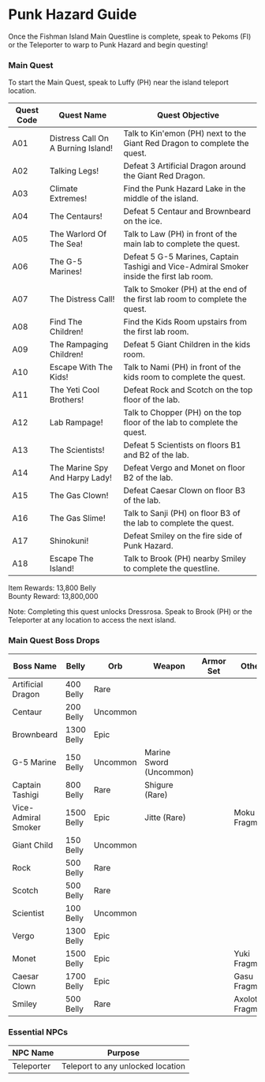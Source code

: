 # Punk Hazard Guide

Once the Fishman Island Main Questline is complete, speak to Pekoms (FI) or the Teleporter to warp to Punk Hazard and begin questing!

### Main Quest

To start the Main Quest, speak to Luffy (PH) near the island teleport location.

| Quest Code| Quest Name                        | Quest Objective|
|-----------|-----------                        |-----------|
| A01       | Distress Call On A Burning Island!|Talk to Kin'emon (PH) next to the Giant Red Dragon to complete the quest.|
| A02       | Talking Legs!                     |Defeat 3 Artificial Dragon around the Giant Red Dragon.|
| A03       | Climate Extremes!                 |Find the Punk Hazard Lake in the middle of the island.|
| A04       | The Centaurs!                     |Defeat 5 Centaur and Brownbeard on the ice.|
| A05       | The Warlord Of The Sea!           |Talk to Law (PH) in front of the main lab to complete the quest.|
| A06       | The G-5 Marines!                  |Defeat 5 G-5 Marines, Captain Tashigi and Vice-Admiral Smoker inside the first lab room.|
| A07       | The Distress Call!                |Talk to Smoker (PH) at the end of the first lab room to complete the quest.|
| A08       | Find The Children!                |Find the Kids Room upstairs from the first lab room.|
| A09       | The Rampaging Children!           |Defeat 5 Giant Children in the kids room.|
| A10       | Escape With The Kids!             |Talk to Nami (PH) in front of the kids room to complete the quest.|
| A11       | The Yeti Cool Brothers!           |Defeat Rock and Scotch on the top floor of the lab.|
| A12       | Lab Rampage!                      |Talk to Chopper (PH) on the top floor of the lab to complete the quest.|
| A13       | The Scientists!                   |Defeat 5 Scientists on floors B1 and B2 of the lab.|
| A14       | The Marine Spy And Harpy Lady!    |Defeat Vergo and Monet on floor B2 of the lab.|
| A15       | The Gas Clown!                    |Defeat Caesar Clown on floor B3 of the lab.|
| A16       | The Gas Slime!                    |Talk to Sanji (PH) on floor B3 of the lab to complete the quest.|
| A17       | Shinokuni!                        |Defeat Smiley on the fire side of Punk Hazard.|
| A18       | Escape The Island!                |Talk to Brook (PH) nearby Smiley to complete the questline.|


Item Rewards: 13,800 Belly<br>
Bounty Reward: 13,800,000

Note: Completing this quest unlocks Dressrosa. Speak to Brook (PH) or the Teleporter at any location to access the next island.

### Main Quest Boss Drops

| Boss Name            | Belly      | Orb      | Weapon                 | Armor Set | Other             |
|-----------           |----------- |----------|-----------             |-----------|-----------        |
| Artificial Dragon    | 400 Belly  | Rare     |                        |           |                   |
| Centaur              | 200 Belly  | Uncommon |                        |           |                   |
| Brownbeard           | 1300 Belly | Epic     |                        |           |                   |
| G-5 Marine           | 150 Belly  | Uncommon | Marine Sword (Uncommon)|           |                   |
| Captain Tashigi      | 800 Belly  | Rare     | Shigure (Rare)         |           |                   |
| Vice-Admiral Smoker  | 1500 Belly | Epic     | Jitte (Rare)           |           | Moku Fragment     |
| Giant Child          | 150 Belly  | Uncommon |                        |           |                   |
| Rock                 | 500 Belly  | Rare     |                        |           |                   |
| Scotch               | 500 Belly  | Rare     |                        |           |                   |
| Scientist            | 100 Belly  | Uncommon |                        |           |                   |
| Vergo                | 1300 Belly | Epic     |                        |           |                   |
| Monet                | 1500 Belly | Epic     |                        |           | Yuki Fragment     |
| Caesar Clown         | 1700 Belly | Epic     |                        |           | Gasu Fragment     |
| Smiley               | 500 Belly  | Rare     |                        |           | Axolotl Fragment  |

### Essential NPCs

| NPC Name         | Purpose                                    |
|-------------     |-----------                                 |
| Teleporter       | Teleport to any unlocked location          |